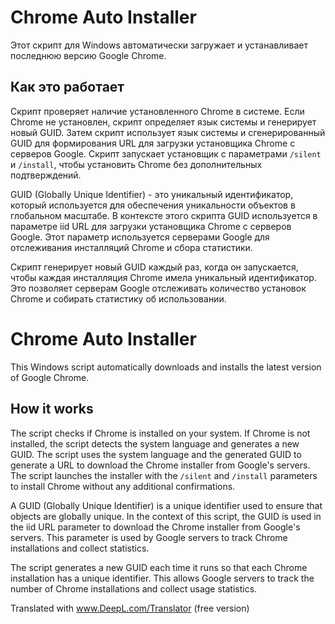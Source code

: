 # Chrome Auto Installer

Этот скрипт для Windows автоматически загружает и устанавливает последнюю версию Google Chrome.

## Как это работает

Скрипт проверяет наличие установленного Chrome в системе. Если Chrome не установлен, скрипт определяет язык системы и генерирует новый GUID. Затем скрипт использует язык системы и сгенерированный GUID для формирования URL для загрузки установщика Chrome с серверов Google. Скрипт запускает установщик с параметрами `/silent` и `/install`, чтобы установить Chrome без дополнительных подтверждений.

GUID (Globally Unique Identifier) - это уникальный идентификатор, который используется для обеспечения уникальности объектов в глобальном масштабе. В контексте этого скрипта GUID используется в параметре iid URL для загрузки установщика Chrome с серверов Google. Этот параметр используется серверами Google для отслеживания инсталляций Chrome и сбора статистики.

Скрипт генерирует новый GUID каждый раз, когда он запускается, чтобы каждая инсталляция Chrome имела уникальный идентификатор. Это позволяет серверам Google отслеживать количество установок Chrome и собирать статистику об использовании.

# Chrome Auto Installer

This Windows script automatically downloads and installs the latest version of Google Chrome.

## How it works

The script checks if Chrome is installed on your system. If Chrome is not installed, the script detects the system language and generates a new GUID. The script uses the system language and the generated GUID to generate a URL to download the Chrome installer from Google's servers. The script launches the installer with the `/silent` and `/install` parameters to install Chrome without any additional confirmations.

A GUID (Globally Unique Identifier) is a unique identifier used to ensure that objects are globally unique. In the context of this script, the GUID is used in the iid URL parameter to download the Chrome installer from Google's servers. This parameter is used by Google servers to track Chrome installations and collect statistics.

The script generates a new GUID each time it runs so that each Chrome installation has a unique identifier. This allows Google servers to track the number of Chrome installations and collect usage statistics.

Translated with www.DeepL.com/Translator (free version)
